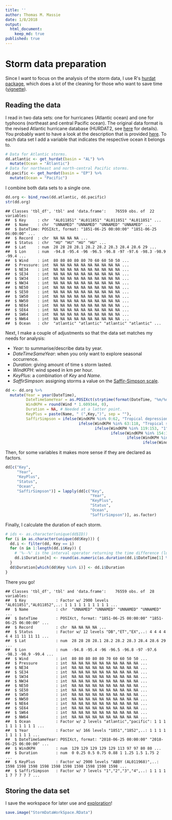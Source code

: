 ```yaml
---
title: ''
author: Thomas M. Massie
date: 1/8/2018
output:
  html_document:
    keep_md: true
published: true
---
```


# Storm data preparation

Since I want to focus on the analysis of the storm data, I use R's [hurdat package](https://cran.r-project.org/web/packages/HURDAT/index.html), which does a lot of the cleaning for those who want to save time ([vignette](https://cran.r-project.org/web/packages/HURDAT/HURDAT.pdf)).


## Reading the data

I read in two data sets: one for hurricanes (Atlantic ocean) and one for typhoons (northeast and central Pacific ocean). The original data format is the revised Atlantic hurricane database (HURDAT2, see [here](http://www.aoml.noaa.gov/hrd/hurdat/Data_Storm.html) for details). You probably want to have a look at the description that is provided [here](http://www.aoml.noaa.gov/hrd/hurdat/newhurdat-format.pdf).
To each data set I add a variable that indicates the respective ocean it belongs to.

```r
# Data for Atlantic storms.
dd.atlantic <- get_hurdat(basin = "AL") %>%
  mutate(Ocean = "Atlantic")
# Data for northeast and north-central Pacific storms.
dd.pacific <- get_hurdat(basin = "EP") %>%
  mutate(Ocean = "Pacific")
```

I combine both data sets to a single one.

```r
dd.org <- bind_rows(dd.atlantic, dd.pacific)
str(dd.org)
```

```
## Classes 'tbl_df', 'tbl' and 'data.frame':	76559 obs. of  22 variables:
##  $ Key     : chr  "AL011851" "AL011851" "AL011851" "AL011851" ...
##  $ Name    : chr  "UNNAMED" "UNNAMED" "UNNAMED" "UNNAMED" ...
##  $ DateTime: POSIXct, format: "1851-06-25 00:00:00" "1851-06-25 06:00:00" ...
##  $ Record  : chr  NA NA NA NA ...
##  $ Status  : chr  "HU" "HU" "HU" "HU" ...
##  $ Lat     : num  28 28 28 28.1 28.2 28.2 28.3 28.4 28.6 29 ...
##  $ Lon     : num  -94.8 -95.4 -96 -96.5 -96.8 -97 -97.6 -98.3 -98.9 -99.4 ...
##  $ Wind    : int  80 80 80 80 80 70 60 60 50 50 ...
##  $ Pressure: int  NA NA NA NA NA NA NA NA NA NA ...
##  $ NE34    : int  NA NA NA NA NA NA NA NA NA NA ...
##  $ SE34    : int  NA NA NA NA NA NA NA NA NA NA ...
##  $ SW34    : int  NA NA NA NA NA NA NA NA NA NA ...
##  $ NW34    : int  NA NA NA NA NA NA NA NA NA NA ...
##  $ NE50    : int  NA NA NA NA NA NA NA NA NA NA ...
##  $ SE50    : int  NA NA NA NA NA NA NA NA NA NA ...
##  $ SW50    : int  NA NA NA NA NA NA NA NA NA NA ...
##  $ NW50    : int  NA NA NA NA NA NA NA NA NA NA ...
##  $ NE64    : int  NA NA NA NA NA NA NA NA NA NA ...
##  $ SE64    : int  NA NA NA NA NA NA NA NA NA NA ...
##  $ SW64    : int  NA NA NA NA NA NA NA NA NA NA ...
##  $ NW64    : int  NA NA NA NA NA NA NA NA NA NA ...
##  $ Ocean   : chr  "atlantic" "atlantic" "atlantic" "atlantic" ...
```

Next, I make a couple of adjustments so that the data set matches my needs for analysis:

  - *Year*: to summarise/describe data by year.
  - *DateTimeSameYear*: when you only want to explore seasonal occurrence.
  - *Duration*: giving amount of time s storm lasted.
  - *WindKPH*: wind speed in km per hour.
  - *KeyPlus*: a combination of *Key* and *Name*.
  - *SaffirSimpson*: assigning storms a value on the [Saffir-Simpson scale](https://en.wikipedia.org/wiki/Saffir%E2%80%93Simpson_scale).

```r
dd <- dd.org %>%
  mutate(Year = year(DateTime),
         DateTimeSameYear = as.POSIXct(strptime(format(DateTime, "%m/%d %H:%M:%S"), "%m/%d %H:%M:%S")),
         WindKPH = round(Wind * 1.609344, 0),
         Duration = NA, # Needed at a latter point.
         KeyPlus = paste(Name, " (",Key,")", sep = ""),
         SaffirSimpson = ifelse(WindKPH %in% 0:62, "Tropical depression",
                                ifelse(WindKPH %in% 63:118, "Tropical storm",
                                       ifelse(WindKPH %in% 119:153, "1",
                                              ifelse(WindKPH %in% 154:177, "2",
                                                     ifelse(WindKPH %in% 178:208, "3",
                                                            ifelse(WindKPH %in% 209:251, "4", "5")))))))
```

Then, for some variables it makes more sense if they are declared as factors.

```r
dd[c("Key",
     "Year",
     "KeyPlus",
     "Status",
     "Ocean",
     "SaffirSimpson")] = lapply(dd[c("Key",
                                     "Year",
                                     "KeyPlus",
                                     "Status",
                                     "Ocean",
                                     "SaffirSimpson")], as.factor)
```

Finally, I calculate the duration of each storm.

```r
# ids <- as.character(unique(dd$ID))
for (i in as.character(unique(dd$Key))) {
  dd.i <- filter(dd, Key == i)
  for (n in 1:length(dd.i$Key)) {
    # '%--%' is the interval operator returning the time difference (lubridate).
    dd.i$Duration[n] <- round(as.numeric(as.duration(dd.i$DateTime[1] %--% dd.i$DateTime[n]))/60/60/24, 2)
  }
  dd$Duration[which(dd$Key %in% i)] <- dd.i$Duration
}
```

There you go!

```
## Classes 'tbl_df', 'tbl' and 'data.frame':	76559 obs. of  28 variables:
##  $ Key             : Factor w/ 2900 levels "AL011851","AL011852",..: 1 1 1 1 1 1 1 1 1 1 ...
##  $ Name            : chr  "UNNAMED" "UNNAMED" "UNNAMED" "UNNAMED" ...
##  $ DateTime        : POSIXct, format: "1851-06-25 00:00:00" "1851-06-25 06:00:00" ...
##  $ Record          : chr  NA NA NA NA ...
##  $ Status          : Factor w/ 12 levels "DB","ET","EX",..: 4 4 4 4 4 4 11 11 11 11 ...
##  $ Lat             : num  28 28 28 28.1 28.2 28.2 28.3 28.4 28.6 29 ...
##  $ Lon             : num  -94.8 -95.4 -96 -96.5 -96.8 -97 -97.6 -98.3 -98.9 -99.4 ...
##  $ Wind            : int  80 80 80 80 80 70 60 60 50 50 ...
##  $ Pressure        : int  NA NA NA NA NA NA NA NA NA NA ...
##  $ NE34            : int  NA NA NA NA NA NA NA NA NA NA ...
##  $ SE34            : int  NA NA NA NA NA NA NA NA NA NA ...
##  $ SW34            : int  NA NA NA NA NA NA NA NA NA NA ...
##  $ NW34            : int  NA NA NA NA NA NA NA NA NA NA ...
##  $ NE50            : int  NA NA NA NA NA NA NA NA NA NA ...
##  $ SE50            : int  NA NA NA NA NA NA NA NA NA NA ...
##  $ SW50            : int  NA NA NA NA NA NA NA NA NA NA ...
##  $ NW50            : int  NA NA NA NA NA NA NA NA NA NA ...
##  $ NE64            : int  NA NA NA NA NA NA NA NA NA NA ...
##  $ SE64            : int  NA NA NA NA NA NA NA NA NA NA ...
##  $ SW64            : int  NA NA NA NA NA NA NA NA NA NA ...
##  $ NW64            : int  NA NA NA NA NA NA NA NA NA NA ...
##  $ Ocean           : Factor w/ 2 levels "atlantic","pacific": 1 1 1 1 1 1 1 1 1 1 ...
##  $ Year            : Factor w/ 166 levels "1851","1852",..: 1 1 1 1 1 1 1 1 1 1 ...
##  $ DateTimeSameYear: POSIXct, format: "2018-06-25 00:00:00" "2018-06-25 06:00:00" ...
##  $ WindKPH         : num  129 129 129 129 129 113 97 97 80 80 ...
##  $ Duration        : num  0 0.25 0.5 0.75 0.88 1 1.25 1.5 1.75 2 ...
##  $ KeyPlus         : Factor w/ 2900 levels "ABBY (AL011968)",..: 1598 1598 1598 1598 1598 1598 1598 1598 1598 1598 ...
##  $ SaffirSimpson   : Factor w/ 7 levels "1","2","3","4",..: 1 1 1 1 1 7 7 7 7 7 ...
```


## Storing the data set

I save the workspace for later use and [exploration](StormDataExploration.html)!

```r
save.image("StormDataWorkSpace.RData")
```
